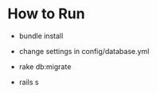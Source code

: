 # How to Run

* bundle install

* change settings in config/database.yml

* rake db:migrate

* rails s
